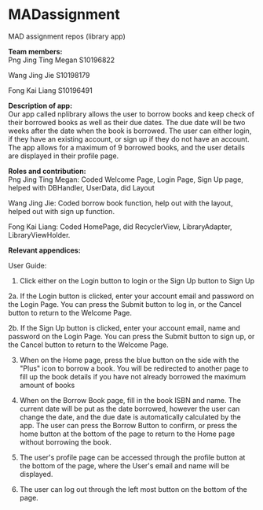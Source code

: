 # MADassignment
MAD assignment repos (library app) 

<b>Team members:</b><br>
Png Jing Ting Megan S10196822<br/>

Wang Jing Jie S10198179<br/>

Fong Kai Liang S10196491

<b>Description of app:</b><br>
Our app called nplibrary allows the user to borrow books and keep check of their borrowed books as well as their due dates. The due date will be two weeks after the date when the book is borrowed. The user can either login, if they have an existing account, or sign up if they do not have an account. The app allows for a maximum of 9 borrowed books, and the user details are displayed in their profile page. 

<b>Roles and contribution:</b><br>
Png Jing Ting Megan: Coded Welcome Page, Login Page, Sign Up page, helped with DBHandler, UserData, did Layout<br>

Wang Jing Jie: Coded borrow book function, help out with the layout, helped out with sign up function.<br>

Fong Kai Liang: Coded HomePage, did RecyclerView, LibraryAdapter, LibraryViewHolder. <br>

<b>Relevant appendices:</b><br>

User Guide: <br>

1. Click either on the Login button to login or the Sign Up button to Sign Up <br>

2a. If the Login button is clicked, enter your account email and password on the Login Page. You can press the Submit button to log in, or the Cancel button to return to the Welcome Page. <br>

2b. If the Sign Up button is clicked, enter your account email, name and password on the Login Page. You can press the Submit button to sign up, or the Cancel button to return to the Welcome Page.<br>

3. When on the Home page, press the blue button on the side with the "Plus" icon to borrow a book. You will be redirected to another page to fill up the book details if you have not already borrowed the maximum amount of books <br>

4. When on the Borrow Book page, fill in the book ISBN and name. The current date will be put as the date borrowed, however the user can change the date, and the due date is automatically calculated by the app. The user can press the Borrow Button to confirm, or press the home button at the bottom of the page to return to the Home page without borrowing the book.<br>

5. The user's profile page can be accessed through the profile button at the bottom of the page, where the User's email and name will be displayed. <br>

6. The user can log out through the left most button on the bottom of the page. <br>
